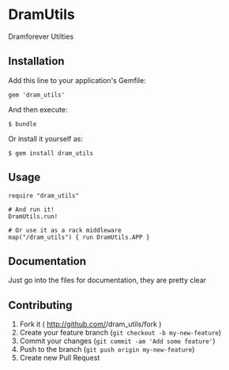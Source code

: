 # DramUtils

Dramforever Utilties

## Installation

Add this line to your application's Gemfile:

    gem 'dram_utils'

And then execute:

    $ bundle

Or install it yourself as:

    $ gem install dram_utils

## Usage

    require "dram_utils"

    # And run it!
    DramUtils.run!

    # Or use it as a rack middleware
    map("/dram_utils") { run DramUtils.APP }

## Documentation

Just go into the files for documentation, they are pretty clear

## Contributing

1. Fork it ( http://github.com/<my-github-username>/dram_utils/fork )
2. Create your feature branch (`git checkout -b my-new-feature`)
3. Commit your changes (`git commit -am 'Add some feature'`)
4. Push to the branch (`git push origin my-new-feature`)
5. Create new Pull Request
